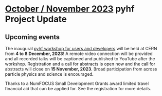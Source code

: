 # [October / November 2023][newsletter] pyhf Project Update

## Upcoming events

The inaugural [pyhf workshop for users and developers](https://indico.cern.ch/event/1294577/) will be held at CERN from **4 to 8 December, 2023**!
A remote video connection will be provided and all recorded talks will be captioned and published to YouTube after the workshop.
Registration and a call for abstracts is open now and the call for abstracts will close on **15 November, 2023**.
Broad participation from across particle physics and science is encouraged.

Thanks to a NumFOCUS Small Development Grants award limited travel financial aid that can be applied for.
See the registration for more details.


[newsletter]: https://numfocus.salsalabs.org/numfocus__newsletter_oct2023
